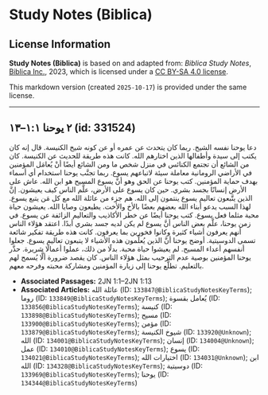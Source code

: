 # Study Notes (Biblica)

## License Information

**Study Notes (Biblica)** is based on and adapted from: _Biblica Study Notes_, [Biblica Inc.](https://www.biblica.com/), 2023, which is licensed under a [CC BY-SA 4.0 license](https://creativecommons.org/licenses/by-sa/4.0/legalcode.en).

This markdown version (created `2025-10-17`) is provided under the same license.



--------------------------------

## ٢ يوحنا ١:١–١٣ (id: 331524)

 دعا يوحنا نفسه الشيخ. ربما كان يتحدث عن عمره أو عن كونه شيخ الكنيسة. قال إنه كان يكتب إلى سيدة وأطفالها الذين اختارهم الله. كانت هذه طريقة للحديث عن الكنيسة. كان من الشائع أن تجتمع الكنائس في منزل شخص ما ومن الشائع أيضًا أنْ يُعامَل المؤمنين في الأراضي الرومانية معاملة سيئة لاتباعهم يسوع. ربما تجنَّب يوحنا استخدام أي أسماء بهدف حماية المؤمنين. كتب يوحنا عن الحق وهو أنَّ يسوع المسيح هو ابن الله. عاش على الأرض إنسانًا بجسد بشري. حين كان يسوع على الأرض، علَّم الناس كيف يعيشون. إنَّ الذين يتَّبعون تعاليم يسوع ينتمون إلى الله. هم جزء من عائلة الله مع كل مَن يتبع يسوع. لهذا السبب يدعو أبناء الله بعضهم بعضًا بالأخ والأخت. يطيعون وصايا الله. يعيشون حياة محبة مثلما فعل يسوع. كتب يوحنا أيضًا عن خطر الأكاذيب والتعاليم الزائفة عن يسوع. في زمن يوحنا، علَّم بعض الناس أنَّ يسوع لم يكن لديه جسد بشري أبدًا. اعتقد هؤلاء الناس أنهم يعرفون أشياء كثيرة وكانوا فخورين بما يعرفون. كانت هذه طريقة تفكير شائعة تسمى الدوسيتية. أوضح يوحنا أنَّ الذين يُعلِّمون هذه الأشياء لا يتبعون تعاليم يسوع. جعلوا أنفسهم أعداء المسيح. لم يعيشوا حياة محبة. بدلًا من ذلك، عملوا أعمالًا شريرة. حذَّر يوحنا المؤمنين بوصية عدم الترحيب بمثل هؤلاء الناس. كان يقصد ضرورة ألَّا يُسمح لهم بالتعليم. تطلَّع يوحنا إلى زيارة المؤمنين ومشاركة محبته وفرحه معهم.

* **Associated Passages:** 2JN 1:1–2JN 1:13
* **Associated Articles:** عائلة الله (ID: `133847@BiblicaStudyNotesKeyTerms`); روما (ID: `133849@BiblicaStudyNotesKeyTerms`); يُعامل بقسوة (ID: `133856@BiblicaStudyNotesKeyTerms`); كنيسة (ID: `133898@BiblicaStudyNotesKeyTerms`); مسيح (ID: `133900@BiblicaStudyNotesKeyTerms`); مؤمن (ID: `133879@BiblicaStudyNotesKeyTerms`); شيوخ الكنيسة (ID: `133920@Unknown`); الله (ID: `134001@BiblicaStudyNotesKeyTerms`); إنسان (ID: `134004@Unknown`); عمل (ID: `134010@BiblicaStudyNotesKeyTerms`); يسوع (ID: `134021@BiblicaStudyNotesKeyTerms`); اختيارات الله (ID: `134031@Unknown`); ابن الله (ID: `134328@BiblicaStudyNotesKeyTerms`); دوسيتية (ID: `133969@BiblicaStudyNotesKeyTerms`); يوحنا (ID: `134344@BiblicaStudyNotesKeyTerms`)

